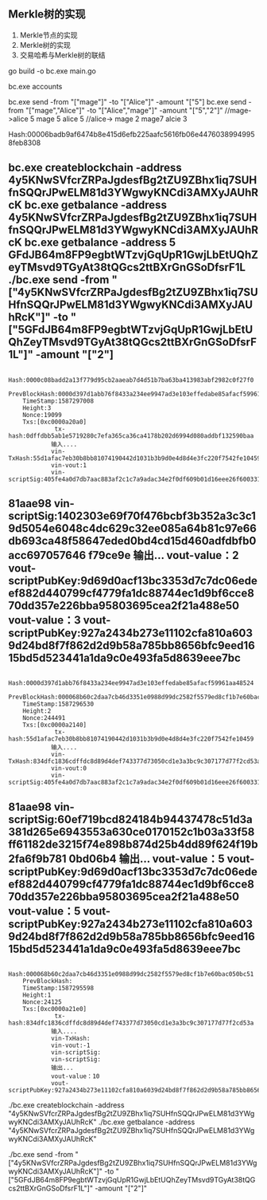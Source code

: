 ## Merkle树的实现
1. Merkle节点的实现
2. Merkle树的实现
3. 交易哈希与Merkle树的联结

go build -o bc.exe main.go

bc.exe accounts




bc.exe send -from "[\"mage\"]" -to "[\"Alice\"]" -amount "[\"5\"]
bc.exe send -from "[\"mage\",\"Alice\"]" -to "[\"Alice\",\"mage\"]" -amount "[\"5\",\"2\"]"
//mage->alice 5 mage 5 alice 5
//alice-> mage 2 mage7 alcie 3

Hash:00006badb9af6474b8e415d6efb225aafc5616fb06e44760389949958feb8308


bc.exe createblockchain -address 4y5KNwSVfcrZRPaJgdesfBg2tZU9ZBhx1iq7SUHfnSQQrJPwELM81d3YWgwyKNCdi3AMXyJAUhRcK
bc.exe getbalance -address 4y5KNwSVfcrZRPaJgdesfBg2tZU9ZBhx1iq7SUHfnSQQrJPwELM81d3YWgwyKNCdi3AMXyJAUhRcK
bc.exe getbalance -address 5
GFdJB64m8FP9egbtWTzvjGqUpR1GwjLbEtUQhZeyTMsvd9TGyAt38tQGcs2ttBXrGnGSoDfsrF1L
./bc.exe send -from "[\"4y5KNwSVfcrZRPaJgdesfBg2tZU9ZBhx1iq7SUHfnSQQrJPwELM81d3YWgwyKNCdi3AMXyJAUhRcK\"]" -to "[\"5GFdJB64m8FP9egbtWTzvjGqUpR1GwjLbEtUQhZeyTMsvd9TGyAt38tQGcs2ttBXrGnGSoDfsrF1L\"]" -amount "[\"2\"]
----------------------------------
        Hash:0000c08badd2a13f779d95cb2aaeab7d4d51b7ba63ba413983abf2982c0f27f0
        PrevBlockHash:0000d397d1abb76f8433a234ee9947ad3e103effedabe85afacf59961aa48524
        TimeStamp:1587297008
        Height:3
        Nonce:19099
        Txs:[0xc0000a20a0]
                 tx-hash:0dffdbb5ab1e5719280c7efa365ca36ca4178b202d6994d080addbf132590baa
                输入....
                vin-TxHash:55d1afac7eb30b8bb81074190442d1031b3b9d0e4d8d4e3fc220f7542fe10459
                vin-vout:1
                vin-scriptSig:405fe4a0d7db7aac883af2c1c7a9adac34e2f0df609b01d16eee26f6003310a786a0517eeafaa0af3235ce2d75215c9b9dd9f0ee8f8e387977d47df3f
81aae98
                vin-scriptSig:1402303e69f70f476bcbf3b352a3c3c19d5054e6048c4dc629c32ee085a64b81c97e66db693ca48f58647eded0bd4cd15d460adfdbfb0acc697057646
f79ce9e
                输出...
                vout-value：2
                vout-scriptPubKey:9d69d0acf13bc3353d7c7dc06edeef882d440799cf4779fa1dc88744ec1d9bf6cce870dd357e226bba95803695cea2f21a488e50
                vout-value：3
                vout-scriptPubKey:927a2434b273e11102cfa810a6039d24bd8f7f862d2d9b58a785bb8656bfc9eed1615bd5d523441a1da9c0e493fa5d8639eee7bc
-----------------------------------
        Hash:0000d397d1abb76f8433a234ee9947ad3e103effedabe85afacf59961aa48524
        PrevBlockHash:000068b60c2daa7cb46d3351e0988d99dc2582f5579ed8cf1b7e60bac050bc51
        TimeStamp:1587296530
        Height:2
        Nonce:244491
        Txs:[0xc0000a2140]
                 tx-hash:55d1afac7eb30b8bb81074190442d1031b3b9d0e4d8d4e3fc220f7542fe10459
                输入....
                vin-TxHash:834dfc1836cdffdc8d89d4def743377d73050cd1e3a3bc9c307177d77f2cd53a
                vin-vout:0
                vin-scriptSig:405fe4a0d7db7aac883af2c1c7a9adac34e2f0df609b01d16eee26f6003310a786a0517eeafaa0af3235ce2d75215c9b9dd9f0ee8f8e387977d47df3f
81aae98
                vin-scriptSig:60ef719bcd824184b94437478c51d3a381d265e6943553a630ce0170152c1b03a33f58ff61182de3215f74e898b874d25b4dd89f624f19b2fa6f9b781
0bd06b4
                输出...
                vout-value：5
                vout-scriptPubKey:9d69d0acf13bc3353d7c7dc06edeef882d440799cf4779fa1dc88744ec1d9bf6cce870dd357e226bba95803695cea2f21a488e50
                vout-value：5
                vout-scriptPubKey:927a2434b273e11102cfa810a6039d24bd8f7f862d2d9b58a785bb8656bfc9eed1615bd5d523441a1da9c0e493fa5d8639eee7bc
-----------------------------------
        Hash:000068b60c2daa7cb46d3351e0988d99dc2582f5579ed8cf1b7e60bac050bc51
        PrevBlockHash:
        TimeStamp:1587295598
        Height:1
        Nonce:24125
        Txs:[0xc0000a21e0]
                 tx-hash:834dfc1836cdffdc8d89d4def743377d73050cd1e3a3bc9c307177d77f2cd53a
                输入....
                vin-TxHash:
                vin-vout:-1
                vin-scriptSig:
                vin-scriptSig:
                输出...
                vout-value：10
                vout-scriptPubKey:927a2434b273e11102cfa810a6039d24bd8f7f862d2d9b58a785bb8656bfc9eed1615bd5d523441a1da9c0e493fa5d8639eee7bc



./bc.exe createblockchain -address  "4y5KNwSVfcrZRPaJgdesfBg2tZU9ZBhx1iq7SUHfnSQQrJPwELM81d3YWgwyKNCdi3AMXyJAUhRcK"
./bc.exe getbalance -address "4y5KNwSVfcrZRPaJgdesfBg2tZU9ZBhx1iq7SUHfnSQQrJPwELM81d3YWgwyKNCdi3AMXyJAUhRcK"

./bc.exe send -from "[\"4y5KNwSVfcrZRPaJgdesfBg2tZU9ZBhx1iq7SUHfnSQQrJPwELM81d3YWgwyKNCdi3AMXyJAUhRcK\"]" -to "[\"5GFdJB64m8FP9egbtWTzvjGqUpR1GwjLbEtUQhZeyTMsvd9TGyAt38tQGcs2ttBXrGnGSoDfsrF1L\"]" -amount "[\"2\"]"